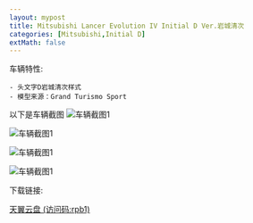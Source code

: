 ```yaml
---
layout: mypost
title: Mitsubishi Lancer Evolution IV Initial D Ver.岩城清次
categories: [Mitsubishi,Initial D]
extMath: false
---
```


车辆特性:

```
- 头文字D岩城清次样式
- 模型来源：Grand Turismo Sport
```

以下是车辆截图
![车辆截图1](https://pic.imgdb.cn/item/62c2b95d5be16ec74a49f906.jpg)

![车辆截图1](https://pic.imgdb.cn/item/62c2b95d5be16ec74a49f915.jpg)

![车辆截图1](https://pic.imgdb.cn/item/62c2b95d5be16ec74a49f8dc.jpg)

![车辆截图1](https://pic.imgdb.cn/item/62c2b95d5be16ec74a49f8e5.jpg)

下载链接:

[天翼云盘 (访问码:rpb1)](https://cloud.189.cn/t/UZnUN3VvMNja)
